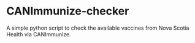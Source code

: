 # CANImmunize-checker
A simple python script to check the available vaccines from Nova Scotia Health via CANImmunize.
